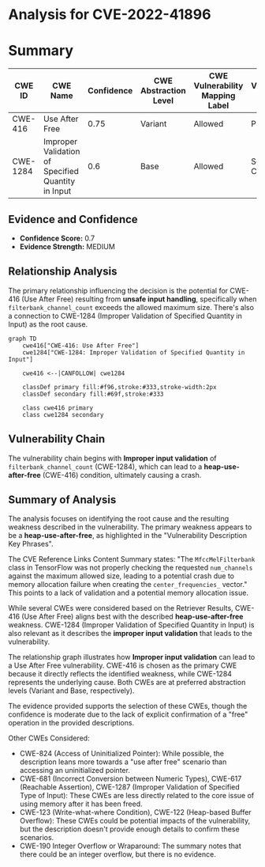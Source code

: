 # Analysis for CVE-2022-41896

# Summary
| CWE ID | CWE Name | Confidence | CWE Abstraction Level | CWE Vulnerability Mapping Label | CWE-Vulnerability Mapping Notes |
|---|---|---|---|---|---|
| CWE-416 | Use After Free | 0.75 | Variant | Allowed | Primary CWE |
| CWE-1284 | Improper Validation of Specified Quantity in Input | 0.6 | Base | Allowed | Secondary Candidate |

## Evidence and Confidence

*   **Confidence Score:** 0.7
*   **Evidence Strength:** MEDIUM

## Relationship Analysis
The primary relationship influencing the decision is the potential for CWE-416 (Use After Free) resulting from **unsafe input handling**, specifically when `filterbank_channel_count` exceeds the allowed maximum size. There's also a connection to CWE-1284 (Improper Validation of Specified Quantity in Input) as the root cause.

```mermaid
graph TD
    cwe416["CWE-416: Use After Free"]
    cwe1284["CWE-1284: Improper Validation of Specified Quantity in Input"]
    
    cwe416 <--|CANFOLLOW| cwe1284
    
    classDef primary fill:#f96,stroke:#333,stroke-width:2px
    classDef secondary fill:#69f,stroke:#333
    
    class cwe416 primary
    class cwe1284 secondary
```

## Vulnerability Chain
The vulnerability chain begins with **Improper input validation** of `filterbank_channel_count` (CWE-1284), which can lead to a **heap-use-after-free** (CWE-416) condition, ultimately causing a crash.

## Summary of Analysis
The analysis focuses on identifying the root cause and the resulting weakness described in the vulnerability. The primary weakness appears to be a **heap-use-after-free**, as highlighted in the "Vulnerability Description Key Phrases".

The CVE Reference Links Content Summary states: "The `MfccMelFilterbank` class in TensorFlow was not properly checking the requested `num_channels` against the maximum allowed size, leading to a potential crash due to memory allocation failure when creating the `center_frequencies_` vector." This points to a lack of validation and a potential memory allocation issue.

While several CWEs were considered based on the Retriever Results, CWE-416 (Use After Free) aligns best with the described **heap-use-after-free** weakness. CWE-1284 (Improper Validation of Specified Quantity in Input) is also relevant as it describes the **improper input validation** that leads to the vulnerability.

The relationship graph illustrates how **Improper input validation** can lead to a Use After Free vulnerability. CWE-416 is chosen as the primary CWE because it directly reflects the identified weakness, while CWE-1284 represents the underlying cause. Both CWEs are at preferred abstraction levels (Variant and Base, respectively).

The evidence provided supports the selection of these CWEs, though the confidence is moderate due to the lack of explicit confirmation of a "free" operation in the provided descriptions.

Other CWEs Considered:

*   CWE-824 (Access of Uninitialized Pointer): While possible, the description leans more towards a "use after free" scenario than accessing an uninitialized pointer.
*   CWE-681 (Incorrect Conversion between Numeric Types), CWE-617 (Reachable Assertion), CWE-1287 (Improper Validation of Specified Type of Input): These CWEs are less directly related to the core issue of using memory after it has been freed.
*   CWE-123 (Write-what-where Condition), CWE-122 (Heap-based Buffer Overflow): These CWEs could be potential impacts of the vulnerability, but the description doesn't provide enough details to confirm these scenarios.
* CWE-190 Integer Overflow or Wraparound: The summary notes that there could be an integer overflow, but there is no evidence.